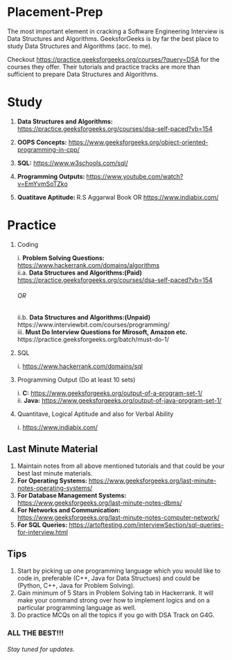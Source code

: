 # Placement-Prep

The most important element in cracking a Software Engineering Interview is Data Structures and Algorithms. GeeksforGeeks is by far the best place to study Data Structures and Algorithms (acc. to me). <br>
 
Checkout https://practice.geeksforgeeks.org/courses/?query=DSA for the courses they offer. Their tutorials and practice tracks are more than sufficient to prepare Data Structures and Algorithms.<br>

<h1>Study</h1>

1. <b>Data Structures and Algorithms:</b> https://practice.geeksforgeeks.org/courses/dsa-self-paced?vb=154 <br>

2. <b>OOPS Concepts:</b> https://www.geeksforgeeks.org/object-oriented-programming-in-cpp/ <br>

3. <b>SQL:</b> https://www.w3schools.com/sql/ <br>

4. <b> Programming Outputs: </b> https://www.youtube.com/watch?v=EmYvmSoTZko <br>

5. <b> Quatitave Aptitude: </b> R.S Aggarwal Book OR https://www.indiabix.com/ <br>

<h1>Practice</h1>

1. Coding
    
     i. <b>Problem Solving Questions: </b> https://www.hackerrank.com/domains/algorithms <br>
    ii.a. <b> Data Structures and Algorithms:(Paid) </b> https://practice.geeksforgeeks.org/courses/dsa-self-paced?vb=154 
     <h6> OR </h6> 
    ii.b. <b> Data Structures and Algorithms:(Unpaid) </b> https://www.interviewbit.com/courses/programming/ <br>
     iii.  <b> Must Do Interview Questions for Mirosoft, Amazon etc. </b> https://practice.geeksforgeeks.org/batch/must-do-1/ <br>
     
2. SQL

	i. https://www.hackerrank.com/domains/sql

3. Programming Output (Do at least 10 sets)

	i. <b>C:</b> https://www.geeksforgeeks.org/output-of-a-program-set-1/ <br>
	ii. <b>Java:</b> https://www.geeksforgeeks.org/output-of-java-program-set-1/
  
4. Quantitave, Logical Aptitude and also for Verbal Ability

  	i. https://www.indiabix.com/

<h2>Last Minute Material</h2>

1. Maintain notes from all above mentioned tutorials and that could be your best last minute materials.
2. <b> For Operating Systems: </b> https://www.geeksforgeeks.org/last-minute-notes-operating-systems/<br>
3. <b> For Database Management Systems: </b> https://www.geeksforgeeks.org/last-minute-notes-dbms/ <br>
4. <b> For Networks and Communication: </b> https://www.geeksforgeeks.org/last-minute-notes-computer-network/ <br>
5. <b> For SQL Queries: </b> https://artoftesting.com/interviewSection/sql-queries-for-interview.html </br>

<h2>Tips</h2>

1. Start by picking up one programming language which you would like to code in, preferable (C++, Java for Data Structues)
   and could be (Python, C++, Java for Problem Solving). <br>
2. Gain minimum of 5 Stars in Problem Solving tab in Hackerrank. It will make your command strong over how to implement logics 
   and on a particular programming language as well. <br>
3. Do practice MCQs on all the topics if you go with DSA Track on G4G. <br>


<h3>ALL THE BEST!!!</h3>

<h6><i>Stay tuned for updates.</i></h6>
